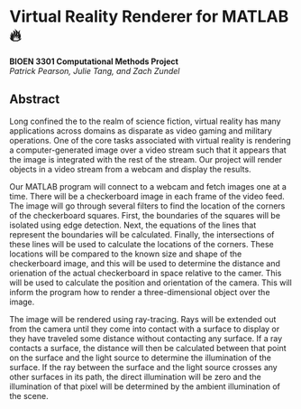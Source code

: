 # Virtual Reality Renderer for MATLAB :fire:
**BIOEN 3301 Computational Methods Project**  
*Patrick Pearson, Julie Tang, and Zach Zundel*

## Abstract
Long confined the to the realm of science fiction, virtual reality has 
many applications across domains as disparate as video gaming and military 
operations. One of the core tasks associated with virtual reality is 
rendering a computer-generated image over a video stream such that it 
appears that the image is integrated with the rest of the stream. Our 
project will render objects in a video stream from a webcam and display 
the results.

Our MATLAB program will connect to a webcam and fetch images one at a time.
There will be a checkerboard image in each frame of the video feed. The 
image will go through several filters to find the location of the corners 
of the checkerboard squares. First, the boundaries of the squares will be 
isolated using edge detection. Next, the equations of the lines that 
represent the boundaries will be calculated. Finally, the intersections of 
these lines will be used to calculate the locations of the corners. These 
locations will be compared to the known size and shape of the checkerboard 
image, and this will be used to determine the distance and orienation of 
the actual checkerboard in space relative to the camer. This will be used 
to calculate the position and orientation of the camera. This will inform 
the program how to render a three-dimensional object over the image.

The image will be rendered using ray-tracing. Rays will be extended out from 
the camera until they come into contact with a surface to display or they 
have traveled some distance without contacting any surface. If a ray 
contacts a surface, the distance will then be calculated between that point 
on the surface and the light source to determine the illumination of the 
surface. If the ray between the surface and the light source crosses any 
other surfaces in its path, the direct illumination will be zero and the 
illumination of that pixel will be determined by the ambient illumination 
of the scene. 
